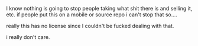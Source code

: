 
I know nothing is going to stop people taking what shit there is and selling it, etc.
if people put this on a mobile or source repo i can't stop that so....

really this has no license since I couldn't be fucked dealing with that.

i really don't care.